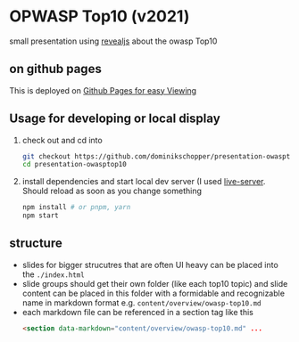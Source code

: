 # OPWASP Top10 (v2021)

small presentation using [revealjs](https://revealjs.com/) about the owasp Top10

## on github pages

This is deployed on [Github Pages for easy Viewing](https://dominikschopper.github.io/presentation-owasptop10/)

## Usage for developing or local display

1. check out and cd into
    ```bash
    git checkout https://github.com/dominikschopper/presentation-owasptop10.git
    cd presentation-owasptop10
    ```
1. install dependencies and start local dev server (I used
    [live-server](https://github.com/tapio/live-server). Should reload
    as soon as you change something
    ```bash
    npm install # or pnpm, yarn
    npm start
    ```

## structure

- slides for bigger strucutres that are often UI heavy can be placed into the `./index.html`
- slide groups should get their own folder (like each top10 topic) and slide content can be placed in this folder with a formidable and recognizable name in markdown format e.g. `content/overview/owasp-top10.md`
- each markdown file can be referenced in a section tag like this
    ```html
    <section data-markdown="content/overview/owasp-top10.md" ...
    ```
